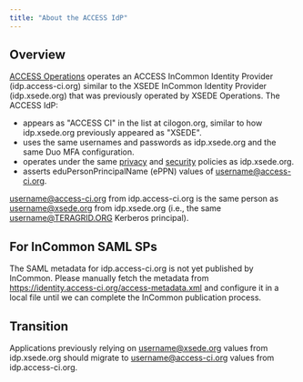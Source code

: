 ```yaml
---
title: "About the ACCESS IdP"
---
```


Overview
--------
[ACCESS Operations](https://operations.access-ci.org/) operates an ACCESS InCommon Identity Provider (idp.access-ci.org) similar to the XSEDE InCommon Identity Provider (idp.xsede.org) that was previously operated by XSEDE Operations.
The ACCESS IdP:
* appears as "ACCESS CI" in the list at cilogon.org, similar to how idp.xsede.org previously appeared as "XSEDE".
* uses the same usernames and passwords as idp.xsede.org and the same Duo MFA configuration.
* operates under the same [privacy](/privacy) and [security](/security) policies as idp.xsede.org.
* asserts eduPersonPrincipalName (ePPN) values of username@access-ci.org.

username@access-ci.org from idp.access-ci.org is the same person as username@xsede.org from idp.xsede.org (i.e., the same username@TERAGRID.ORG Kerberos principal).

For InCommon SAML SPs
---------------------
The SAML metadata for idp.access-ci.org is not yet published by InCommon. Please manually fetch the metadata from <https://identity.access-ci.org/access-metadata.xml> and configure it in a local file until we can complete the InCommon publication process.

Transition
----------
Applications previously relying on username@xsede.org values from idp.xsede.org should migrate to username@access-ci.org values from idp.access-ci.org.
